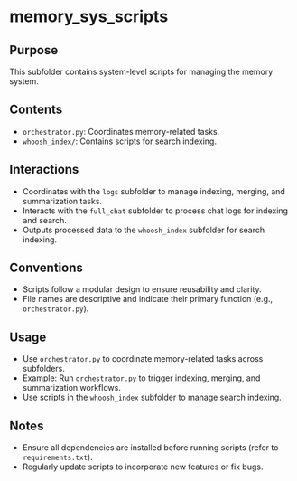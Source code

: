 # memory_sys_scripts

## Purpose
This subfolder contains system-level scripts for managing the memory system.

## Contents
- `orchestrator.py`: Coordinates memory-related tasks.
- `whoosh_index/`: Contains scripts for search indexing.

## Interactions
- Coordinates with the `logs` subfolder to manage indexing, merging, and summarization tasks.
- Interacts with the `full_chat` subfolder to process chat logs for indexing and search.
- Outputs processed data to the `whoosh_index` subfolder for search indexing.

## Conventions
- Scripts follow a modular design to ensure reusability and clarity.
- File names are descriptive and indicate their primary function (e.g., `orchestrator.py`).

## Usage
- Use `orchestrator.py` to coordinate memory-related tasks across subfolders.
- Example: Run `orchestrator.py` to trigger indexing, merging, and summarization workflows.
- Use scripts in the `whoosh_index` subfolder to manage search indexing.

## Notes
- Ensure all dependencies are installed before running scripts (refer to `requirements.txt`).
- Regularly update scripts to incorporate new features or fix bugs.
